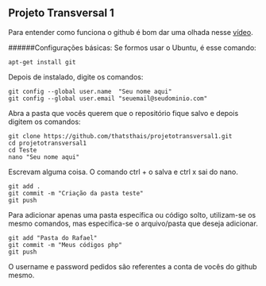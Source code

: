 ## Projeto Transversal 1

Para entender como funciona o github é bom dar uma olhada nesse [vídeo](https://www.youtube.com/watch?v=UMhskLXJuq4).

######Configurações básicas:
Se formos usar o Ubuntu, é esse comando:
```
apt-get install git
```
Depois de instalado, digite os comandos:
```
git config --global user.name  "Seu nome aqui"
git config --global user.email "seuemail@seudominio.com"
```
Abra a pasta que vocês querem que o repositório fique salvo e depois digitem os comandos:
```
git clone https://github.com/thatsthais/projetotransversal1.git
cd projetotransversal1
cd Teste
nano "Seu nome aqui"
```
Escrevam alguma coisa. O comando ctrl + o salva e ctrl x sai do nano.
```
git add .
git commit -m "Criação da pasta teste"
git push
```
Para adicionar apenas uma pasta específica ou código solto, utilizam-se os mesmo comandos,
mas especifica-se o arquivo/pasta que deseja adicionar.
```
git add "Pasta do Rafael"
git commit -m "Meus códigos php"
git push
```
O username e password pedidos são referentes a conta de vocês do github mesmo.
